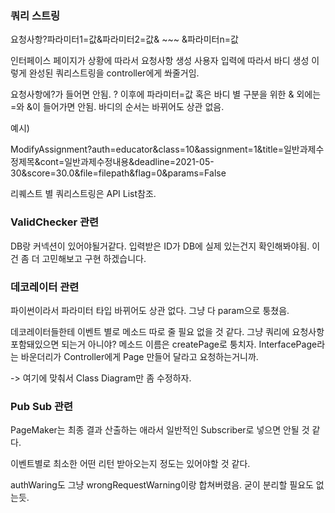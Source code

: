 ### 쿼리 스트링

요청사항?파라미터1=값&파라미터2=값& ~~~ &파라미터n=값

인터페이스 페이지가
상황에 따라서 요청사항 생성
사용자 입력에 따라서 바디 생성
이렇게 완성된 쿼리스트링을 controller에게 쏴줄거임.

요청사항에?가 들어면 안됨.
? 이후에 파라미터=값 혹은 바디 별 구분을 위한 & 외에는 =와 &이 들어가면 안됨.
바디의 순서는 바뀌어도 상관 없음.

예시)

ModifyAssignment?auth=educator&class=10&assignment=1&title=일반과제수정제목&cont=일반과제수정내용&deadline=2021-05-30&score=30.0&file=filepath&flag=0&params=False

리퀘스트 별 쿼리스트링은 API List참조.

### ValidChecker 관련

DB랑 커넥션이 있어야될거같다.
입력받은 ID가 DB에 실제 있는건지 확인해봐야됨.
이건 좀 더 고민해보고 구현 하겠습니다.

### 데코레이터 관련

파이썬이라서 파라미터 타입 바뀌어도 상관 없다. 그냥 다 param으로 퉁쳤음.

데코레이터들한테 이벤트 별로 메소드 따로 줄 필요 없을 것 같다. 그냥 쿼리에 요청사항 포함돼있으면 되는거 아니야?
메소드 이름은 createPage로 퉁치자. InterfacePage라는 바운더리가 Controller에게 Page 만들어 달라고 요청하는거니까.

-> 여기에 맞춰서 Class Diagram만 좀 수정하자.

### Pub Sub 관련

PageMaker는 최종 결과 산출하는 애라서 일반적인 Subscriber로 넣으면 안될 것 같다.

이벤트별로 최소한 어떤 리턴 받아오는지 정도는 있어야할 것 같다.

authWaring도 그냥 wrongRequestWarning이랑 합쳐버렸음. 굳이 분리할 필요도 없는듯.